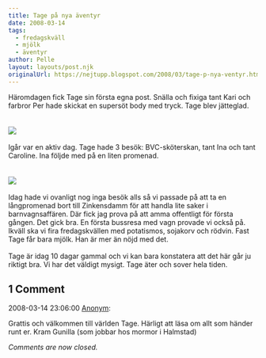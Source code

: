 ```yaml
---
title: Tage på nya äventyr
date: 2008-03-14
tags: 
  - fredagskväll
  - mjölk
  - äventyr	
author: Pelle
layout: layouts/post.njk
originalUrl: https://nejtupp.blogspot.com/2008/03/tage-p-nya-ventyr.html
---
```


Häromdagen fick Tage sin första egna post. Snälla och fixiga tant Kari och farbror Per hade skickat en supersöt body med tryck. Tage blev jätteglad.<br><br><br><img src="../../../../img/_MG_0589_1024pix.jpg"><br><br>Igår var en aktiv dag. Tage hade 3 besök: BVC-sköterskan, tant Ina och tant Caroline. Ina följde med på en liten promenad.<br><br><br><img src="../../../../img/_MG_0572_1024pix.jpg"><br><br>Idag hade vi ovanligt nog inga besök alls så vi passade på att ta en långpromenad bort till Zinkensdamm för att handla lite saker i barnvagnsaffären. Där fick jag prova på att amma offentligt för första gången. Det gick bra. En första bussresa med vagn provade vi också på. Ikväll ska vi fira fredagskvällen med potatismos, sojakorv och rödvin. Fast Tage får bara mjölk. Han är mer än nöjd med det.<br><br>Tage är idag 10 dagar gammal och vi kan bara konstatera att det här går ju riktigt bra. Vi har det väldigt mysigt. Tage äter och sover hela tiden.

<div class="comments">
	<div class="comments-header"><h2>1 Comment</h2></div>
	<div class="comments-body">
			<div class="comment" id="comment-2419872241014624514">
				<p class="comment-header">
					<date datetime="2008-03-14T23:06:00.000+01:00">2008-03-14 23:06:00</date> 
					<a href="undefined" rel="nofollow">Anonym</a>:
				</p>
				<div class="comment-content"><p>Grattis och välkommen till världen Tage. Härligt att läsa om allt som händer runt er. Kram Gunilla (som jobbar hos mormor i Halmstad)</p></div>
				<div class="comment-footer"></div>
			</div></div>
	<p class="comments-footer"><em>Comments are now closed.</em></p>
</div>